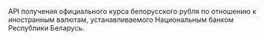API получения официального курса белорусского рубля по отношению к иностранным валютам, устанавливаемого Национальным банком Республики Беларусь.
